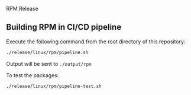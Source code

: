 RPM Release

## Building RPM in CI/CD pipeline

Execute the following command from the root directory of this repository:

``` bash
./release/linux/rpm/pipeline.sh
```
Output will be sent to `./output/rpm`

To test the packages:

``` bash
./release/linux/rpm/pipeline-test.sh
```



